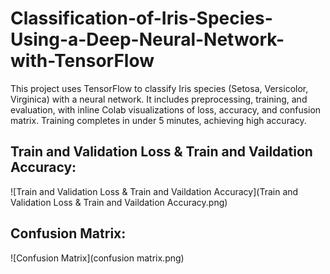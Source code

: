 # Classification-of-Iris-Species-Using-a-Deep-Neural-Network-with-TensorFlow
This project uses TensorFlow to classify Iris species (Setosa, Versicolor, Virginica) with a neural network. It includes preprocessing, training, and evaluation, with inline Colab visualizations of loss, accuracy, and confusion matrix. Training completes in under 5 minutes, achieving high accuracy.

## Train and Validation Loss & Train and Vaildation Accuracy:
![Train and Validation Loss & Train and Vaildation Accuracy](Train and Validation Loss & Train and Vaildation Accuracy.png)

## Confusion Matrix:
![Confusion Matrix](confusion matrix.png)
